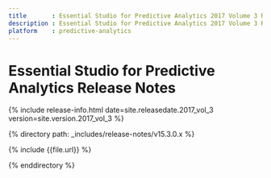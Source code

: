 ```yaml
---
title       : Essential Studio for Predictive Analytics 2017 Volume 3 Release Notes
description : Essential Studio for Predictive Analytics 2017 Volume 3 Release Notes
platform    : predictive-analytics
---
```


# Essential Studio for Predictive Analytics Release Notes 

{% include release-info.html date=site.releasedate.2017_vol_3 version=site.version.2017_vol_3 %} 

{% directory path: _includes/release-notes/v15.3.0.x %}

{% include {{file.url}} %}

{% enddirectory %}
